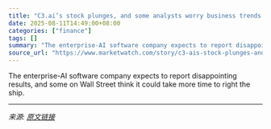 ```yaml
---
title: "C3.ai’s stock plunges, and some analysts worry business trends could get worse"
date: 2025-08-11T14:49:00+08:00
categories: ["finance"]
tags: []
summary: "The enterprise-AI software company expects to report disappointing results, and some on Wall Street think it could take more time to right the ship."
source_url: "https://www.marketwatch.com/story/c3-ais-stock-plunges-and-some-analysts-worry-business-trends-could-get-worse-dd0bc1b1?mod=mw_rss_topstories"
---
```


The enterprise-AI software company expects to report disappointing results, and some on Wall Street think it could take more time to right the ship.

---

*来源: [原文链接](https://www.marketwatch.com/story/c3-ais-stock-plunges-and-some-analysts-worry-business-trends-could-get-worse-dd0bc1b1?mod=mw_rss_topstories)*
